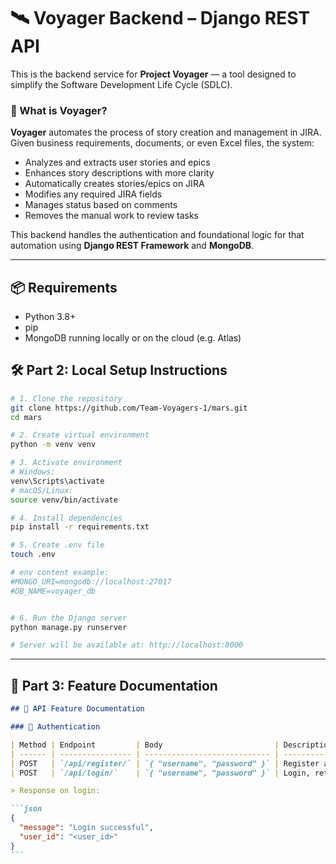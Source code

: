 # 🛰️ Voyager Backend – Django REST API

This is the backend service for **Project Voyager** — a tool designed to simplify the Software Development Life Cycle (SDLC).

### 🚀 What is Voyager?

**Voyager** automates the process of story creation and management in JIRA. Given business requirements, documents, or even Excel files, the system:

- Analyzes and extracts user stories and epics
- Enhances story descriptions with more clarity
- Automatically creates stories/epics on JIRA
- Modifies any required JIRA fields
- Manages status based on comments
- Removes the manual work to review tasks

This backend handles the authentication and foundational logic for that automation using **Django REST Framework** and **MongoDB**.

---

## 📦 Requirements

- Python 3.8+
- pip
- MongoDB running locally or on the cloud (e.g. Atlas)

## 🛠️ Part 2: Local Setup Instructions

```bash
# 1. Clone the repository
git clone https://github.com/Team-Voyagers-1/mars.git
cd mars

# 2. Create virtual environment
python -m venv venv

# 3. Activate environment
# Windows:
venv\Scripts\activate
# macOS/Linux:
source venv/bin/activate

# 4. Install dependencies
pip install -r requirements.txt

# 5. Create .env file
touch .env

# env content example:
#MONGO_URI=mongodb://localhost:27017
#DB_NAME=voyager_db


# 6. Run the Django server
python manage.py runserver

# Server will be available at: http://localhost:8000

```

---

## 📘 Part 3: Feature Documentation

````markdown
## 📘 API Feature Documentation

### 🔐 Authentication

| Method | Endpoint         | Body                         | Description            |
| ------ | ---------------- | ---------------------------- | ---------------------- |
| POST   | `/api/register/` | `{ "username", "password" }` | Register a user        |
| POST   | `/api/login/`    | `{ "username", "password" }` | Login, returns user_id |

> Response on login:

```json
{
  "message": "Login successful",
  "user_id": "<user_id>"
}
```
````
